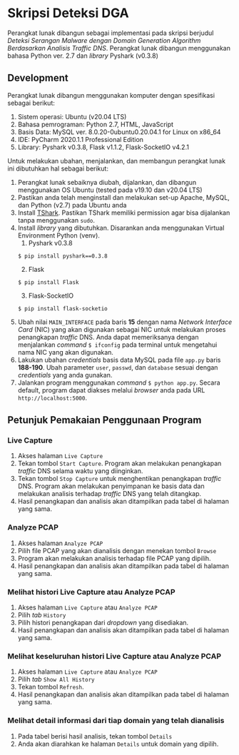 # Skripsi Deteksi DGA

Perangkat lunak dibangun sebagai implementasi pada skripsi berjudul *Deteksi Serangan Malware dengan Domain Generation Algorithm Berdasarkan Analisis Traffic DNS*. Perangkat lunak dibangun menggunakan bahasa Python ver. 2.7 dan *library* Pyshark (v0.3.8)

## Development

Perangkat lunak dibangun menggunakan komputer dengan spesifikasi sebagai berikut:
1. Sistem operasi: Ubuntu (v20.04 LTS)
2. Bahasa pemrograman: Python 2.7, HTML, JavaScript
3. Basis Data: MySQL ver. 8.0.20-0ubuntu0.20.04.1 for Linux on x86_64
4. IDE: PyCharm 2020.1.1 Professional Edition
5. Library: Pyshark v0.3.8, Flask v1.1.2, Flask-SocketIO v4.2.1

Untuk melakukan ubahan, menjalankan, dan membangun perangkat lunak ini dibutuhkan hal sebagai berikut:
1. Perangkat lunak sebaiknya diubah, dijalankan, dan dibangun menggunakan OS Ubuntu (tested pada v19.10 dan v20.04 LTS)
2. Pastikan anda telah menginstall dan melakukan set-up Apache, MySQL, dan Python (v2.7) pada Ubuntu anda
3. Install [TShark](https://www.wireshark.org/docs/man-pages/tshark.html). Pastikan TShark memiliki permission agar bisa dijalankan tanpa menggunakan `sudo`.
4. Install *library* yang dibutuhkan. Disarankan anda menggunakan Virtual Environment Python (venv).
   1. Pyshark v0.3.8
   ```
   $ pip install pyshark==0.3.8
   ```
   2. Flask
   ```
   $ pip install Flask
   ```
   3. Flask-SocketIO
   ```
   $ pip install flask-socketio
   ```
5. Ubah nilai `MAIN_INTERFACE` pada baris **15** dengan nama *Network Interface Card* (NIC) yang akan digunakan sebagai NIC untuk melakukan proses penangkapan *traffic* DNS. Anda dapat memeriksanya dengan menjalankan *command* `$ ifconfig` pada terminal untuk mengetahui nama NIC yang akan digunakan.
6. Lakukan ubahan *credentials* basis data MySQL pada file `app.py` baris **188-190**. Ubah parameter `user`, `passwd`, dan `database` sesuai dengan *credentials* yang anda gunakan.
7. Jalankan program menggunakan *command* `$ python app.py`. Secara default, program dapat diakses melalui *browser* anda pada URL `http://localhost:5000`.

## Petunjuk Pemakaian Penggunaan Program
### Live Capture
1. Akses halaman `Live Capture`
2. Tekan tombol `Start Capture`. Program akan melakukan penangkapan *traffic* DNS selama waktu yang diinginkan.
3. Tekan tombol `Stop Capture` untuk menghentikan penangkapan *traffic* DNS. Program akan melakukan penyimpanan ke basis data dan melakukan analisis terhadap *traffic* DNS yang telah ditangkap.
4. Hasil penangkapan dan analisis akan ditampilkan pada tabel di halaman yang sama.

### Analyze PCAP
1. Akses halaman `Analyze PCAP`
2. Pilih file PCAP yang akan dianalisis dengan menekan tombol `Browse`
3. Program akan melakukan analisis terhadap file PCAP yang dipilih.
4. Hasil penangkapan dan analisis akan ditampilkan pada tabel di halaman yang sama.

### Melihat histori Live Capture atau Analyze PCAP
1. Akses halaman `Live Capture` atau `Analyze PCAP`
2. Pilih *tab* `History`
3. Pilih histori penangkapan dari *dropdown* yang disediakan.
4. Hasil penangkapan dan analisis akan ditampilkan pada tabel di halaman yang sama.

### Melihat keseluruhan histori Live Capture atau Analyze PCAP
1. Akses halaman `Live Capture` atau `Analyze PCAP`
2. Pilih *tab* `Show All History`
3. Tekan tombol `Refresh`.
4. Hasil penangkapan dan analisis akan ditampilkan pada tabel di halaman yang sama.

### Melihat detail informasi dari tiap domain yang telah dianalisis
1. Pada tabel berisi hasil analisis, tekan tombol `Details`
2. Anda akan diarahkan ke halaman `Details` untuk domain yang dipilih.

